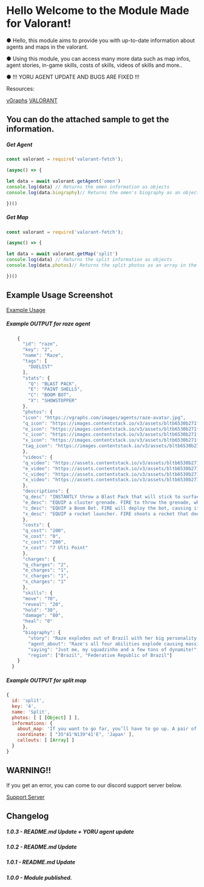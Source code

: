 
# Hello Welcome to the Module Made for Valorant!


● Hello, this module aims to provide you with up-to-date information about agents and maps in the valorant.

● Using this module, you can access many more data such as map infos, agent stories, in-game skills, costs of skills, videos of skills and more..

● !!! YORU AGENT UPDATE AND BUGS ARE FIXED !!!

Resources:

[vGraphs](https://vgraphs.com/)
[VALORANT](https://playvalorant.com/en-us/agents/)
  
## You can do the attached sample to get the information.

##### Get Agent
````js
const valorant = require('valorant-fetch');

(async() => {

let data = await valorant.getAgent('omen')
console.log(data) // Returns the omen information as objects
console.log(data.biography)// Returns the omen's biography as an object

})()
````
##### Get Map
````js
const valorant = require('valorant-fetch');

(async() => {

let data = await valorant.getMap('split')
console.log(data) // Returns the split information as objects
console.log(data.photos)// Returns the split photos as an array in the object

})()
````  
## Example Usage Screenshot
[Example Usage](https://prnt.sc/wfx671)

##### Example OUTPUT for raze agent
````js
    {
      "id": "raze",
      "key": "2",
      "name": "Raze",
      "tags": [
        "DUELIST"
      ],
      "stats": {
        "Q": "BLAST PACK",
        "E": "PAINT SHELLS",
        "C": "BOOM BOT",
        "X": "SHOWSTOPPER"
      },
      "photos": {
      "icon": "https://vgraphs.com/images/agents/raze-avatar.jpg",
      "q_icon": "https://images.contentstack.io/v3/assets/bltb6530b271fddd0b1/bltdb74f287eee9fe76/5eaf862a248a28605479c91f/TX_Raze_Q.png",
      "e_icon": "https://images.contentstack.io/v3/assets/bltb6530b271fddd0b1/bltb0eb89e122c1f4ea/5eaf862ad238e314f259fa8b/TX_Raze_E.png",
      "c_icon": "https://images.contentstack.io/v3/assets/bltb6530b271fddd0b1/blt44acc030d4d60182/5eaf862aa20afe612d82fb4e/TX_Raze_C.png",
      "x_icon": "https://images.contentstack.io/v3/assets/bltb6530b271fddd0b1/blt60023b671f330740/5eaf862ae6f6795e530a2717/TX_Raze_X.png",
      "tag_icon": "https://images.contentstack.io/v3/assets/bltb6530b271fddd0b1/blt213441880cf2cdf5/5eaa06851b51e36d7c1b61d4/Duelist.png"
      },
      "videos": {
      "q_video": "https://assets.contentstack.io/v3/assets/bltb6530b271fddd0b1/bltf3581aedf43e1ce8/5ecad83cc846021917ecbb8d/Raze_Q_v001_web.mp4",
      "e_video": "https://assets.contentstack.io/v3/assets/bltb6530b271fddd0b1/bltfe61b821c26125b7/5ecad83be2a559592eb0c1ba/Raze_E_v001_web.mp4",
      "c_video": "https://assets.contentstack.io/v3/assets/bltb6530b271fddd0b1/blt3f7d7ee195ecedca/5ecad83c52c5395e0f2dd0e4/Raze_C_v001_web.mp4",
      "x_video": "https://assets.contentstack.io/v3/assets/bltb6530b271fddd0b1/bltb15aa9cb086aed1a/5ecad83c4a28e119db5622a2/Raze_X_v001_web.mp4"
      },
      "descriptions": {
      "q_desc": "INSTANTLY throw a Blast Pack that will stick to surfaces. RE-USE the ability after deployment to detonate, damaging and moving anything hit. Raze isn't damaged by this ability, but will still take fall damage if launched up far enough.",
      "e_desc": "EQUIP a cluster grenade. FIRE to throw the grenade, which does damage and creates sub-munitions, each doing damage to anyone in their range.",
      "c_desc": "EQUIP a Boom Bot. FIRE will deploy the bot, causing it to travel in a straight line on the ground, bouncing off walls. The Boom Bot will lock on to any enemies in its frontal cone and chase them, exploding for heavy damage if it reaches them.",
      "x_desc": "EQUIP a rocket launcher. FIRE shoots a rocket that does massive area damage on contact with anything."
      },
      "costs": {
      "q_cost": "200",
      "e_cost": "0",
      "c_cost": "200",
      "x_cost": "7 Ulti Point"
      },
      "charges": {
      "q_charges": "2",
      "e_charges": "1",
      "c_charges": "1",
      "x_charges": "1"
      },
      "skills": {
      "move": "70",
      "reveal": "20",
      "hold": "30",
      "damage": "80",
      "heal": "0"
      },
      "biography": { 
        "story": "Raze explodes out of Brazil with her big personality and big guns. With her blunt-force-trauma playstyle, she excels at flushing entrenched enemies and clearing tight spaces with a generous dose of “boom.”",
        "agent_about": "Raze's all four abilities explode causing massive damage to her enemies. Raze can clear corners with her Boom Bot, or kill a whole enemy team with her ultimate. You never know where you should aim when Raze is jumping with her Blast Packs.",
        "saying": "Just me, my squadzinho and a few tons of dynamite!", 
        "region": ["Brazil", "Federative Republic of Brazil"]
    }
  }
````  
##### Example OUTPUT for split map
````js
{
  id: 'split',
  key: '4',
  name: 'Split',
  photos: [ [ [Object] ] ],
  informations: {
    about_map: 'If you want to go far, you’ll have to go up. A pair of sites split by an elevated center allows for rapid movement using two rope ascenders. Each site is built with a looming tower vital for control. Remember to watch above before it all blows sky-high.',
    coordinate: [ "35°41'N139°41'E", 'Japan' ],
    callouts: [ [Array] ]
  }
}
````
## WARNING!!

If you get an error, you can come to our discord support server below.
  
[Support Server](https://discord.gg/4agCuVt)

## Changelog

##### 1.0.3  -  README.md Update + YORU agent update

##### 1.0.2  -  README.md Update

##### 1.0.1  -  README.md Update

##### 1.0.0  -  Module published.